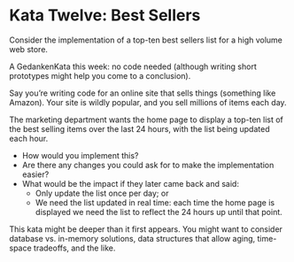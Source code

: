 # Kata Twelve: Best Sellers
Consider the implementation of a top-ten best sellers list for a high volume web store.

A GedankenKata this week: no code needed (although writing short prototypes might help you come to a conclusion).

Say you’re writing code for an online site that sells things (something like Amazon). Your site is wildly popular, and you sell millions of items each day.

The marketing department wants the home page to display a top-ten list of the best selling items over the last 24 hours, with the list being updated each hour.

* How would you implement this?
* Are there any changes you could ask for to make the implementation easier?
* What would be the impact if they later came back and said:
  * Only update the list once per day; or
  * We need the list updated in real time: each time the home page is displayed we need the list to reflect the 24 hours up until that point.

This kata might be deeper than it first appears. You might want to consider database vs. in-memory solutions, data structures that allow aging, time-space tradeoffs, and the like.
